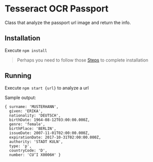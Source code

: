 # Tesseract OCR Passport

Class that analyze the passport url image and return the info.

## Installation

Execute `npm install`
> Perhaps you need to follow those [Steps](https://github.com/Automattic/node-canvas/wiki/Installation---OSX) to complete installation

## Running

Execute `npm start {url}` to analyze a url

Sample output:
```
{ surname: 'MUSTERHANN',
  given: 'ERIKA',
  nationality: 'DEUTSCH',
  birthDate: 1964-08-12T03:00:00.000Z,
  genre: 'female',
  birthPlace: 'BERLIN',
  issueDate: 2007-11-01T02:00:00.000Z,
  expirationDate: 2017-10-31T02:00:00.000Z,
  authority: 'STADT KULN',
  type: 'p',
  countryCode: 'D',
  number: 'CU’I X0006H' }
```
